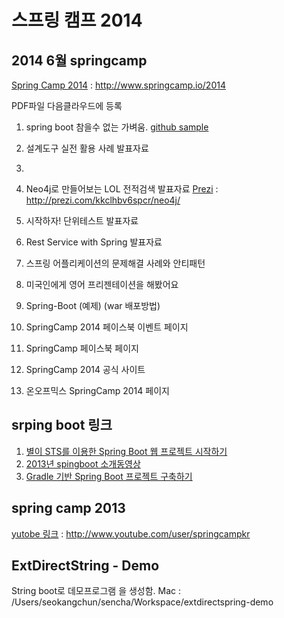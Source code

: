 # 스프링 캠프 2014

## 2014 6월 springcamp
[Spring Camp 2014](http://www.springcamp.io/2014) : http://www.springcamp.io/2014

PDF파일 다음클라우드에 등록

1. spring boot 참을수 없는 가벼움.
   [github sample](https://github.com/bungubbang/springcamp2014-boot-war)

2. 설계도구 실전 활용 사례 발표자료
3. 
3. Neo4j로 만들어보는 LOL 전적검색 발표자료
    [Prezi](http://prezi.com/kkclhbv6spcr/neo4j/) : http://prezi.com/kkclhbv6spcr/neo4j/

4. 시작하자! 단위테스트 발표자료

5. Rest Service with Spring 발표자료

6. 스프링 어플리케이션의 문제해결 사례와 안티패턴

7. 미국인에게 영어 프리젠테이션을 해봤어요

8. Spring-Boot (예제) (war 배포방법)

9. SpringCamp 2014 페이스북 이벤트 페이지

11. SpringCamp 페이스북 페이지

12. SpringCamp 2014 공식 사이트

13. 온오프믹스 SpringCamp 2014 페이지

## srping boot 링크

1. [별이 STS를 이용한 Spring Boot 웹 프로젝트 시작하기](http://millky.com/#/home/byuri/10001000)
2. [2013년 spingboot 소개동영상](http://www.youtube.com/watch?v=UtXX9kZ9Ils)
3. [Gradle 기반 Spring Boot 프로젝트 구축하기](http://theeye.pe.kr/archives/2014)

## spring camp 2013

[yutobe 링크](http://www.youtube.com/user/springcampkr) : http://www.youtube.com/user/springcampkr

## ExtDirectString - Demo

String boot로 데모프로그램 을 생성함.
Mac : /Users/seokangchun/sencha/Workspace/extdirectspring-demo
